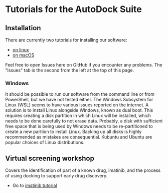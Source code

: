 # Tutorials for the AutoDock Suite


## Installation

There are currently two tutorials for installing our software:

 - [on linux](installation-linux)
 - [on macOS](installation-mac)

Feel free to open Issues here on GitHub if you encounter any problems.
The "Issues" tab is the second from the left at the top of this page.

### Windows

It should be possible to run our software from the command line
or from PowerShell, but we have not tested either. The Windows Subsystem for
Linux (WSL) seems to have various issues reported on the internet. A solution
is to install Linux alongside Windows, known as dual boot.
This requires creating a disk partition in which Linux will be installed,
which needs to be done carefully to not erase data. Probably, a disk with
sufficient free space that is being used by Windows needs to be
re-partitioned to create a new partiion to install Linux. Backing up all disks
is highly recommended as mistakes are consequential.
Kubuntu and Ubuntu are popular choices of Linux distributions.



## Virtual screening workshop

Covers the identification of part of a known drug, imatinib, and the process of using
docking to support early drug discovery.

 - Go to [imatinib tutorial](imatinib)
